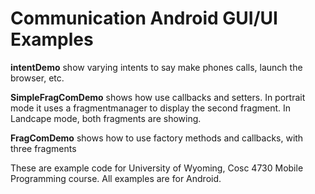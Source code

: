 Communication Android GUI/UI Examples
===========
<b>intentDemo</b> show varying intents to say make phones calls, launch the browser, etc.

<b>SimpleFragComDemo</b> shows how use callbacks and setters.  In portrait mode it uses a fragmentmanager to display the second fragment.  In Landcape mode, both fragments are showing.

<b>FragComDemo</b> shows how to use factory methods and callbacks, with three fragments


These are example code for University of Wyoming, Cosc 4730 Mobile Programming course.
All examples are for Android.

